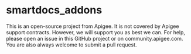 # smartdocs_addons

This is an open-source project from Apigee. It is not covered by Apigee support
contracts. However, we will support you as best we can. For help, please open an
issue in this GitHub project or on community.apigee.com. You are also always
welcome to submit a pull request.
